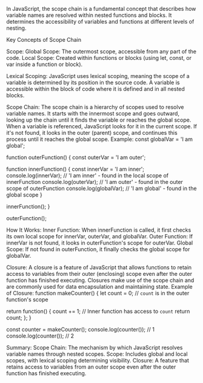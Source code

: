 In JavaScript, the scope chain is a fundamental concept that describes how variable names are resolved within nested functions and blocks. It determines the accessibility of variables and functions at different levels of nesting.

Key Concepts of Scope Chain

Scope:
Global Scope: The outermost scope, accessible from any part of the code.
Local Scope: Created within functions or blocks (using let, const, or var inside a function or block).

Lexical Scoping:
JavaScript uses lexical scoping, meaning the scope of a variable is determined by its position in the source code. A variable is accessible within the block of code where it is defined and in all nested blocks.

Scope Chain:
The scope chain is a hierarchy of scopes used to resolve variable names. It starts with the innermost scope and goes outward, looking up the chain until it finds the variable or reaches the global scope.
When a variable is referenced, JavaScript looks for it in the current scope. If it's not found, it looks in the outer (parent) scope, and continues this process until it reaches the global scope.
Example:
const globalVar = 'I am global';

function outerFunction() {
  const outerVar = 'I am outer';

  function innerFunction() {
    const innerVar = 'I am inner';
    console.log(innerVar); // 'I am inner' - found in the local scope of innerFunction
    console.log(outerVar); // 'I am outer' - found in the outer scope of outerFunction
    console.log(globalVar); // 'I am global' - found in the global scope
  }

  innerFunction();
}

outerFunction();

How It Works:
Inner Function: When innerFunction is called, it first checks its own local scope for innerVar, outerVar, and globalVar.
Outer Function: If innerVar is not found, it looks in outerFunction's scope for outerVar.
Global Scope: If not found in outerFunction, it finally checks the global scope for globalVar.

Closure:
A closure is a feature of JavaScript that allows functions to retain access to variables from their outer (enclosing) scope even after the outer function has finished executing.
Closures make use of the scope chain and are commonly used for data encapsulation and maintaining state.
Example of Closure:
function makeCounter() {
  let count = 0; // `count` is in the outer function's scope

  return function() {
    count += 1; // Inner function has access to `count`
    return count;
  };
}

const counter = makeCounter();
console.log(counter()); // 1
console.log(counter()); // 2

Summary:
Scope Chain: The mechanism by which JavaScript resolves variable names through nested scopes.
Scope: Includes global and local scopes, with lexical scoping determining visibility.
Closure: A feature that retains access to variables from an outer scope even after the outer function has finished executing.
